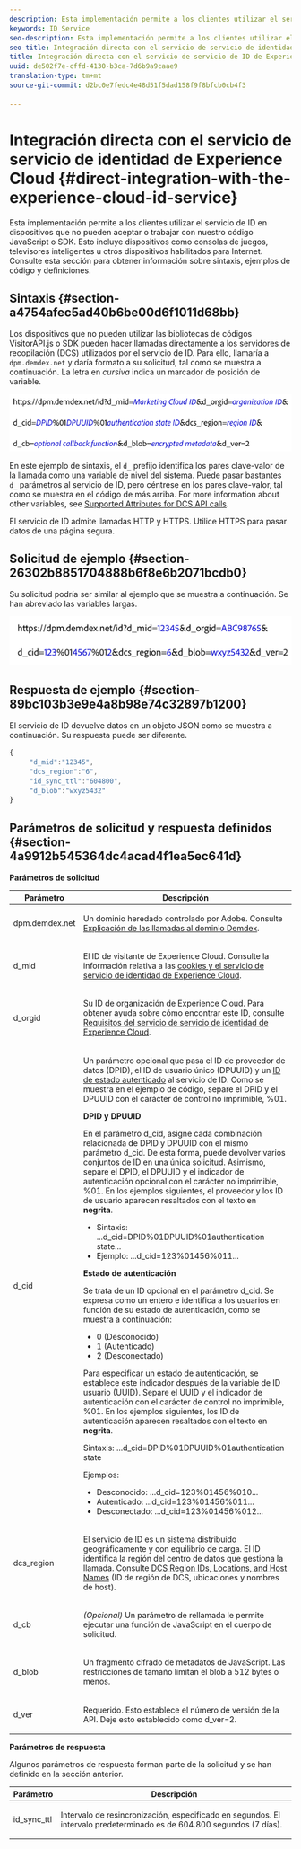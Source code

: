 ```yaml
---
description: Esta implementación permite a los clientes utilizar el servicio de ID en dispositivos que no pueden aceptar o trabajar con nuestro código JavaScript o SDK. Esto incluye dispositivos como consolas de juegos, televisores inteligentes u otros dispositivos habilitados para Internet. Consulte esta sección para obtener información sobre sintaxis, ejemplos de código y definiciones.
keywords: ID Service
seo-description: Esta implementación permite a los clientes utilizar el servicio de ID en dispositivos que no pueden aceptar o trabajar con nuestro código JavaScript o SDK. Esto incluye dispositivos como consolas de juegos, televisores inteligentes u otros dispositivos habilitados para Internet. Consulte esta sección para obtener información sobre sintaxis, ejemplos de código y definiciones.
seo-title: Integración directa con el servicio de servicio de identidad de Experience Cloud
title: Integración directa con el servicio de servicio de ID de Experience Cloud
uuid: de502f7e-cffd-4130-b3ca-7d6b9a9caae9
translation-type: tm+mt
source-git-commit: d2bc0e7fedc4e48d51f5dad158f9f8bfcb0cb4f3

---
```



# Integración directa con el servicio de servicio de identidad de Experience Cloud {#direct-integration-with-the-experience-cloud-id-service}

Esta implementación permite a los clientes utilizar el servicio de ID en dispositivos que no pueden aceptar o trabajar con nuestro código JavaScript o SDK. Esto incluye dispositivos como consolas de juegos, televisores inteligentes u otros dispositivos habilitados para Internet. Consulte esta sección para obtener información sobre sintaxis, ejemplos de código y definiciones.

## Sintaxis {#section-a4754afec5ad40b6be00d6f1011d68bb}

Los dispositivos que no pueden utilizar las bibliotecas de códigos VisitorAPI.js o SDK pueden hacer llamadas directamente a los servidores de recopilación (DCS) utilizados por el servicio de ID. Para ello, llamaría a `dpm.demdex.net` y daría formato a su solicitud, tal como se muestra a continuación. La letra en *cursiva* indica un marcador de posición de variable.

![](assets/directSyntax.png)

En este ejemplo de sintaxis, el `d_` prefijo identifica los pares clave-valor de la llamada como una variable de nivel del sistema. Puede pasar bastantes `d_` parámetros al servicio de ID, pero céntrese en los pares clave-valor, tal como se muestra en el código de más arriba. For more information about other variables, see [Supported Attributes for DCS API calls](https://docs.adobe.com/content/help/en/audience-manager/user-guide/api-and-sdk-code/dcs/dcs-api-reference/dcs-keys.html).

El servicio de ID admite llamadas HTTP y HTTPS. Utilice HTTPS para pasar datos de una página segura.

## Solicitud de ejemplo {#section-26302b8851704888b6f8e6b2071bcdb0}

Su solicitud podría ser similar al ejemplo que se muestra a continuación. Se han abreviado las variables largas.

![](assets/directExample.png)

## Respuesta de ejemplo {#section-89bc103b3e9e4a8b98e74c32897b1200}

El servicio de ID devuelve datos en un objeto JSON como se muestra a continuación. Su respuesta puede ser diferente.

```js
{
     "d_mid":"12345",
     "dcs_region":"6",
     "id_sync_ttl":"604800",
     "d_blob":"wxyz5432"
}
```

## Parámetros de solicitud y respuesta definidos {#section-4a9912b545364dc4acad4f1ea5ec641d}

**Parámetros de solicitud**

<table id="table_C8FFA89AB74E4E31A6926CDE5CD54217"> 
 <thead> 
  <tr> 
   <th colname="col1" class="entry"> Parámetro </th> 
   <th colname="col2" class="entry"> Descripción </th> 
  </tr> 
 </thead>
 <tbody> 
  <tr> 
   <td colname="col1"> <p> <span class="codeph"> dpm.demdex.net</span> </p> </td> 
   <td colname="col2"> <p>Un dominio heredado controlado por <span class="keyword">Adobe</span>. Consulte <a href="https://docs.adobe.com/content/help/es-ES/audience-manager/user-guide/reference/demdex-calls.html" format="https" scope="external">Explicación de las llamadas al dominio Demdex</a>. </p> </td> 
  </tr> 
  <tr> 
   <td colname="col1"> <p> <span class="codeph"> d_mid</span> </p> </td> 
   <td colname="col2"> <p>El ID de visitante de Experience Cloud. Consulte la información relativa a las <a href="../introduction/cookies.md" format="dita" scope="local">cookies y el servicio de servicio de identidad de Experience Cloud</a>. </p> </td> 
  </tr> 
  <tr> 
   <td colname="col1"> <p> <span class="codeph"> d_orgid</span> </p> </td> 
   <td colname="col2"> <p>Su ID de organización de Experience Cloud. Para obtener ayuda sobre cómo encontrar este ID, consulte <a href="../reference/requirements.md" format="dita" scope="local"> Requisitos del servicio de servicio de identidad de Experience Cloud</a>. </p> </td> 
  </tr> 
  <tr> 
   <td colname="col1"> <p> <span class="codeph"> d_cid</span> </p> </td> 
   <td colname="col2"> <p>Un parámetro opcional que pasa el ID de proveedor de datos (DPID), el ID de usuario único (DPUUID) y un <a href="../reference/authenticated-state.md" format="dita" scope="local">ID de estado autenticado</a> al servicio de ID. Como se muestra en el ejemplo de código, separe el DPID y el DPUUID con el carácter de control no imprimible, <span class="codeph">%01</span>. </p> <p> <b>DPID y DPUUID</b> </p> <p>En el parámetro <span class="codeph">d_cid</span>, asigne cada combinación relacionada de DPID y DPUUID con el mismo parámetro <span class="codeph">d_cid</span>. De esta forma, puede devolver varios conjuntos de ID en una única solicitud. Asimismo, separe el DPID, el DPUUID y el indicador de autenticación opcional con el carácter no imprimible, <span class="codeph">%01</span>. En los ejemplos siguientes, el proveedor y los ID de usuario aparecen resaltados con el texto en <b>negrita</b>. </p> 
    <ul id="ul_2E19D837296B40E9ACD096495CF711C5"> 
     <li id="li_5B94B057654440B99B989BA60E4ED053">Sintaxis: <span class="codeph">...d_cid=DPID%01DPUUID%01authentication state...</span> </li> 
     <li id="li_B07833EF51D54F088574B7B7F9FB841A">Ejemplo: <span class="codeph">...d_cid=123%01456%011...</span> </li> 
    </ul> <p> <b>Estado de autenticación</b> </p> <p>Se trata de un ID opcional en el parámetro <span class="codeph">d_cid</span>. Se expresa como un entero e identifica a los usuarios en función de su estado de autenticación, como se muestra a continuación: </p> 
    <ul id="ul_E2B36922B11C4AA2A9016B6E2DC9EDAA"> 
     <li id="li_31C018E3F9514B938C73EF40C436715F"> <span class="codeph"> 0</span> (Desconocido) </li> 
     <li id="li_1F125C3879324C2F8EF4613C0ECB5F02"> <span class="codeph"> 1</span> (Autenticado) </li> 
     <li id="li_EF6792D0115D407485079D5D7480D965"> <span class="codeph"> 2</span> (Desconectado) </li> 
    </ul> <p>Para especificar un estado de autenticación, se establece este indicador después de la variable de ID usuario (UUID). Separe el UUID y el indicador de autenticación con el carácter de control no imprimible, <span class="codeph">%01</span>. En los ejemplos siguientes, los ID de autenticación aparecen resaltados con el texto en <b>negrita</b>. </p> <p>Sintaxis: <span class="codeph">...d_cid=DPID%01DPUUID%01authentication state</span> </p> <p>Ejemplos: </p> 
    <ul id="ul_4C1054CE860A4D9C8DD85C2A8020C47F"> 
     <li id="li_AD4000BF3E0146C0BD37B1EC513EC314">Desconocido: <span class="codeph">...d_cid=123%01456%010...</span> </li> 
     <li id="li_B037D424AADA4D41BF29381A9602AE61">Autenticado: <span class="codeph">...d_cid=123%01456%011...</span> </li> 
     <li id="li_0410FCB9E60D4DD08E7898D814E1C3C9">Desconectado: <span class="codeph">...d_cid=123%01456%012...</span> </li> 
    </ul> </td> 
  </tr> 
  <tr> 
   <td colname="col1"> <p> <span class="codeph"> dcs_region</span> </p> </td> 
   <td colname="col2"> <p>El servicio de ID es un sistema distribuido geográficamente y con equilibrio de carga. El ID identifica la región del centro de datos que gestiona la llamada. Consulte <a href="https://docs.adobe.com/content/help/en/audience-manager/user-guide/api-and-sdk-code/dcs/dcs-api-reference/dcs-regions.html" format="https" scope="external">DCS Region IDs, Locations, and Host Names</a> (ID de región de DCS, ubicaciones y nombres de host). </p> </td> 
  </tr> 
  <tr> 
   <td colname="col1"> <p> <span class="codeph"> d_cb</span> </p> </td> 
   <td colname="col2"> <p> <i>(Opcional)</i> Un parámetro de rellamada le permite ejecutar una función de JavaScript en el cuerpo de solicitud. </p> </td> 
  </tr> 
  <tr> 
   <td colname="col1"> <p> <span class="codeph"> d_blob</span> </p> </td> 
   <td colname="col2"> <p>Un fragmento cifrado de metadatos de JavaScript. Las restricciones de tamaño limitan el blob a 512 bytes o menos. </p> </td> 
  </tr> 
  <tr> 
   <td colname="col1"> <p> <span class="codeph"> d_ver</span> </p> </td> 
   <td colname="col2"> <p>Requerido. Esto establece el número de versión de la API. Deje esto establecido como <span class="codeph">d_ver=2</span>. </p> </td> 
  </tr> 
 </tbody> 
</table>

**Parámetros de respuesta**

Algunos parámetros de respuesta forman parte de la solicitud y se han definido en la sección anterior.

<table id="table_58D0E8876DDC4A81B1F24F845E87EC18"> 
 <thead> 
  <tr> 
   <th colname="col1" class="entry"> Parámetro </th> 
   <th colname="col2" class="entry"> Descripción </th> 
  </tr> 
 </thead>
 <tbody> 
  <tr> 
   <td colname="col1"> <p> <span class="codeph"> id_sync_ttl</span> </p> </td> 
   <td colname="col2"> <p>Intervalo de resincronización, especificado en segundos. El intervalo predeterminado es de 604.800 segundos (7 días). </p> </td> 
  </tr> 
 </tbody> 
</table>


